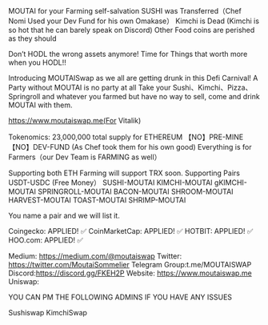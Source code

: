 MOUTAI for your Farming self-salvation
SUSHI was Transferred（Chef Nomi Used your Dev Fund for his own Omakase）
Kimchi is Dead (Kimchi is so hot that he can barely speak on Discord)
Other Food coins are perished as they should 

Don’t HODL the wrong assets anymore!
Time for Things that worth more when you HODL!!

Introducing MOUTAISwap as we all are getting drunk in this Defi Carnival!
A Party without MOUTAI is no party at all
Take your Sushi、Kimchi、Pizza、Springroll and whatever you farmed but have no way to sell, come and drink MOUTAI with them.


https://www.moutaiswap.me(For Vitalik)


Tokenomics:
23,000,000 total supply for ETHEREUM
【NO】PRE-MINE
【NO】DEV-FUND (As Chef took them for his own good)
Everything is for Farmers（our Dev Team is FARMING as well）


Supporting both ETH Farming  will support TRX soon.
Supporting Pairs
USDT-USDC (Free Money）
SUSHI-MOUTAI
KIMCHI-MOUTAI
gKIMCHI-MOUTAI
SPRINGROLL-MOUTAI
BACON-MOUTAI
SHROOM-MOUTAI
HARVEST-MOUTAI
TOAST-MOUTAI
SHRIMP-MOUTAI

You name a pair and we will list it.


Coingecko: APPLIED! ✅ 
CoinMarketCap: APPLIED! ✅
HOTBIT: APPLIED! ✅
HOO.com: APPLIED! ✅


Medium: https://medium.com/@moutaiswap
Twitter: https://twitter.com/MoutaiSommelier
Telegram Group:t.me/MOUTAISWAP
Discord:https://discord.gg/FKEH2P
Website: https://www.moutaiswap.me
Uniswap: 


YOU CAN PM THE FOLLOWING ADMINS IF YOU HAVE ANY ISSUES





Sushiswap
KimchiSwap
